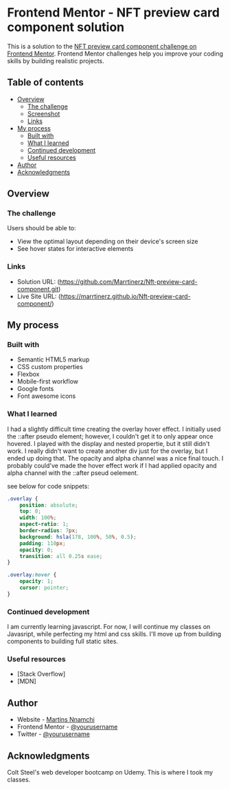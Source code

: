 # Frontend Mentor - NFT preview card component solution

This is a solution to the [NFT preview card component challenge on Frontend Mentor](https://www.frontendmentor.io/challenges/nft-preview-card-component-SbdUL_w0U). Frontend Mentor challenges help you improve your coding skills by building realistic projects. 

## Table of contents

- [Overview](#overview)
  - [The challenge](#the-challenge)
  - [Screenshot](#screenshot)
  - [Links](#links)
- [My process](#my-process)
  - [Built with](#built-with)
  - [What I learned](#what-i-learned)
  - [Continued development](#continued-development)
  - [Useful resources](#useful-resources)
- [Author](#author)
- [Acknowledgments](#acknowledgments)

## Overview

### The challenge

Users should be able to:

- View the optimal layout depending on their device's screen size
- See hover states for interactive elements

### Links

- Solution URL: (https://github.com/Marrtinerz/Nft-preview-card-component.git)
- Live Site URL: (https://marrtinerz.github.io/Nft-preview-card-component/)

## My process

### Built with

- Semantic HTML5 markup
- CSS custom properties
- Flexbox
- Mobile-first workflow
- Google fonts
- Font awesome icons

### What I learned

I had a slightly difficult time creating the overlay hover effect. I initially used the ::after pseudo element; however, I couldn't get it to only appear once hovered. I played with the display and nested propertie, but it still didn't work. I really didn't want to create another div just for the overlay, but I ended up doing that. The opacity and alpha channel was a nice final touch. I probably could've made the hover effect work if I had applied opacity and alpha channel with the ::after  pseud oelement. 

see below for code snippets:


```css
.overlay {
    position: absolute;
    top: 0;
    width: 100%;
    aspect-ratio: 1;
    border-radius: 7px;
    background: hsla(178, 100%, 50%, 0.5);
    padding: 110px;
    opacity: 0;
    transition: all 0.25s ease;
}

.overlay:hover {
    opacity: 1;
    cursor: pointer;
}
```

### Continued development

I am currently learning javascript. For now, I will continue my classes on Javasript, while perfecting my html and css skills. I'll move up from building components to building full static sites.

### Useful resources

- [Stack Overflow]
- [MDN]

## Author

- Website - [Martins Nnamchi](https://www.your-site.com)
- Frontend Mentor - [@yourusername](https://www.frontendmentor.io/profile/yourusername)
- Twitter - [@yourusername](https://www.twitter.com/yourusername)


## Acknowledgments

Colt Steel's web developer bootcamp on Udemy. This is where I took my classes.
